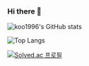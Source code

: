 ### Hi there 👋

<!--
**koo1996/koo1996** is a ✨ _special_ ✨ repository because its `README.md` (this file) appears on your GitHub profile.

Here are some ideas to get you started:

- 🔭 I’m currently working on ...
- 🌱 I’m currently learning ...
- 👯 I’m looking to collaborate on ...
- 🤔 I’m looking for help with ...
- 💬 Ask me about ...
- 📫 How to reach me: ...
- 😄 Pronouns: ...
- ⚡ Fun fact: ...
-->
![koo1996's GitHub stats](https://github-readme-stats.vercel.app/api?username=koo1996&show_icons=true&theme=tokyonight) 

![Top Langs](https://github-readme-stats.vercel.app/api/top-langs/?username=koo1996&layout=Demo&theme=onedark)

[![Solved.ac 프로필](http://mazassumnida.wtf/api/v2/generate_badge?boj=chairmankoo)](https://solved.ac/chairmankoo)
